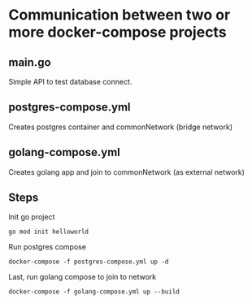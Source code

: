 # Communication between two or more docker-compose projects

## main.go
Simple API to test database connect.

## postgres-compose.yml
Creates postgres container and commonNetwork (bridge network)

## golang-compose.yml
Creates golang app and join to commonNetwork (as external network)


## Steps

Init go project

```go mod init helloworld```

Run postgres compose

```docker-compose -f postgres-compose.yml up -d```

Last, run golang compose to join to network

```docker-compose -f golang-compose.yml up --build```